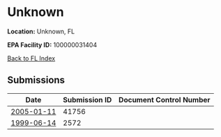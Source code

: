 # Unknown

**Location:** Unknown, FL

**EPA Facility ID:** 100000031404

[Back to FL Index](../../index.md)

## Submissions

| Date | Submission ID | Document Control Number |
|------|--------------|-------------------------|
| [2005-01-11](submissions/41756.md) | 41756 |  |
| [1999-06-14](submissions/2572.md) | 2572 |  |
